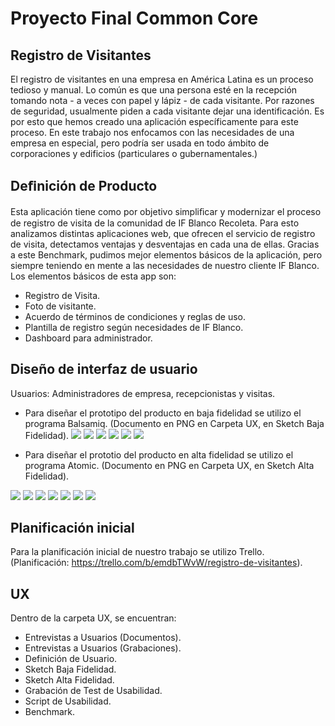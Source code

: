 # Proyecto Final Common Core
## Registro de Visitantes
El registro de visitantes en una empresa en América Latina es un proceso tedioso y manual. Lo común es que una persona esté en la recepción tomando nota - a veces con papel y lápiz - de cada visitante. Por razones de seguridad, usualmente piden a cada visitante dejar una identificación. Es por esto que hemos creado una aplicación específicamente para este proceso. 
En este trabajo nos enfocamos con las necesidades de una empresa en especial, pero podría ser usada en todo ámbito de corporaciones y edificios (particulares o gubernamentales.) 

## Deﬁnición de Producto
Esta aplicación tiene como por objetivo simpliﬁcar y modernizar el proceso de registro de visita de la comunidad de IF Blanco Recoleta. Para esto analizamos distintas aplicaciones web, que ofrecen el servicio de registro de visita, detectamos ventajas y desventajas en cada una de ellas.   Gracias a este Benchmark, pudimos mejor elementos básicos de la aplicación, pero siempre teniendo en mente a las necesidades de nuestro cliente IF Blanco. Los elementos básicos de esta app son:

* Registro de Visita. 
* Foto de visitante. 
* Acuerdo de términos de condiciones y reglas de uso. 
* Plantilla de registro según necesidades de IF Blanco.
* Dashboard para administrador.

## Diseño de interfaz de usuario
Usuarios: Administradores de empresa, recepcionistas y visitas.
* Para diseñar el prototipo del producto en baja fidelidad se utilizo el programa Balsamiq. (Documento en PNG en Carpeta UX, en Sketch Baja Fidelidad).
![](https://imageshack.com/a/img922/8096/PgAcoq.png)
![](https://imageshack.com/a/img924/572/jvFMGw.png)
![](https://imageshack.com/a/img924/9619/JP7CbQ.png)
![](https://imageshack.com/a/img924/7268/ZP4ZQA.png)
![](https://imageshack.com/a/img921/1432/WTi2MV.png)
![](https://imageshack.com/a/img923/1103/Jn2tWR.png)

* Para diseñar el prototio del producto en alta fidelidad se utilizo el programa Atomic. (Documento en PNG en Carpeta UX, en Sketch Alta Fidelidad).

![](https://imageshack.com/a/img921/7479/wqhGVw.png)
![](https://imageshack.com/a/img921/8577/n44lVT.png)
![](https://imageshack.com/a/img922/5247/xU04hK.png)
![](https://imageshack.com/a/img924/4167/bSmEYN.png)
![](https://imageshack.com/a/img922/10/CI7bPW.jpg)
![](https://imageshack.com/a/img921/491/CrMHSQ.jpg)
![](https://imageshack.com/a/img923/3049/DVvu6F.jpg)
## Planificación inicial
Para la planificación inicial de nuestro trabajo se utilizo Trello. (Planificación: https://trello.com/b/emdbTWvW/registro-de-visitantes).

## UX
Dentro de la carpeta UX, se encuentran:

* Entrevistas a Usuarios (Documentos).
* Entrevistas a Usuarios (Grabaciones).
* Definición de Usuario.
* Sketch Baja Fidelidad.
* Sketch Alta Fidelidad.
* Grabación de Test de Usabilidad.
* Script de Usabilidad.
* Benchmark.